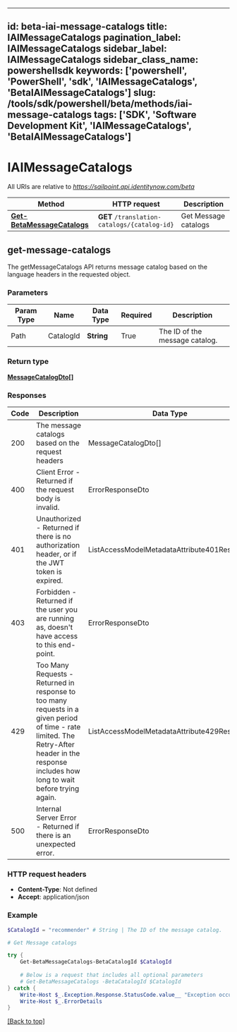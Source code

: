 
---
id: beta-iai-message-catalogs
title: IAIMessageCatalogs
pagination_label: IAIMessageCatalogs
sidebar_label: IAIMessageCatalogs
sidebar_class_name: powershellsdk
keywords: ['powershell', 'PowerShell', 'sdk', 'IAIMessageCatalogs', 'BetaIAIMessageCatalogs'] 
slug: /tools/sdk/powershell/beta/methods/iai-message-catalogs
tags: ['SDK', 'Software Development Kit', 'IAIMessageCatalogs', 'BetaIAIMessageCatalogs']
---

# IAIMessageCatalogs
   
  

All URIs are relative to *https://sailpoint.api.identitynow.com/beta*

Method | HTTP request | Description
------------- | ------------- | -------------
[**Get-BetaMessageCatalogs**](#get-message-catalogs) | **GET** `/translation-catalogs/{catalog-id}` | Get Message catalogs

## get-message-catalogs
The getMessageCatalogs API returns message catalog based on the language headers in the requested object.

### Parameters 
Param Type | Name | Data Type | Required  | Description
------------- | ------------- | ------------- | ------------- | ------------- 
Path   | CatalogId | **String** | True  | The ID of the message catalog.

### Return type
[**MessageCatalogDto[]**](../models/message-catalog-dto)

### Responses
Code | Description  | Data Type
------------- | ------------- | -------------
200 | The message catalogs based on the request headers | MessageCatalogDto[]
400 | Client Error - Returned if the request body is invalid. | ErrorResponseDto
401 | Unauthorized - Returned if there is no authorization header, or if the JWT token is expired. | ListAccessModelMetadataAttribute401Response
403 | Forbidden - Returned if the user you are running as, doesn&#39;t have access to this end-point. | ErrorResponseDto
429 | Too Many Requests - Returned in response to too many requests in a given period of time - rate limited. The Retry-After header in the response includes how long to wait before trying again. | ListAccessModelMetadataAttribute429Response
500 | Internal Server Error - Returned if there is an unexpected error. | ErrorResponseDto

### HTTP request headers
- **Content-Type**: Not defined
- **Accept**: application/json

### Example
```powershell
$CatalogId = "recommender" # String | The ID of the message catalog.

# Get Message catalogs

try {
    Get-BetaMessageCatalogs-BetaCatalogId $CatalogId 
    
    # Below is a request that includes all optional parameters
    # Get-BetaMessageCatalogs -BetaCatalogId $CatalogId  
} catch {
    Write-Host $_.Exception.Response.StatusCode.value__ "Exception occurred when calling Get-BetaMessageCatalogs"
    Write-Host $_.ErrorDetails
}
```
[[Back to top]](#) 
